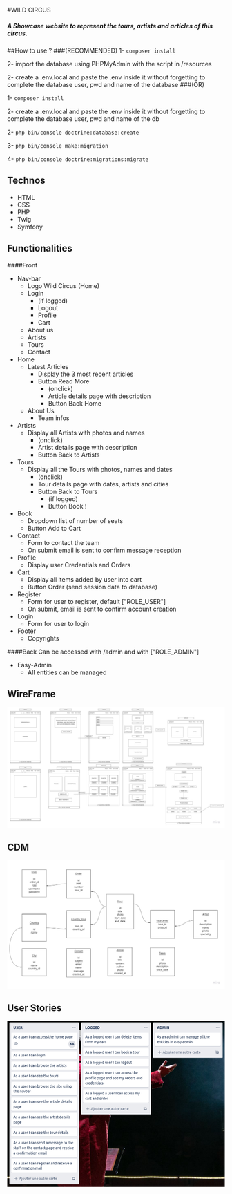 #WILD CIRCUS

##### A Showcase website to represent the tours, artists and articles of this circus.

##How to use ?
###(RECOMMENDED)
1- `composer install`

2- import the database using PHPMyAdmin with the script in /resources

2- create a .env.local and paste the .env inside it without forgetting to complete the database user, pwd and name of the database
###(OR)

1- `composer install`

2- create a .env.local and paste the .env inside it without forgetting to complete the database user, pwd and name of the db

2- `php bin/console doctrine:database:create`

3- `php bin/console make:migration`

4- `php bin/console doctrine:migrations:migrate`

## Technos

* HTML
* CSS
* PHP
* Twig
* Symfony

## Functionalities

####Front
* Nav-bar
    * Logo Wild Circus (Home)
    * Login
        * (if logged)
        * Logout
        * Profile
        * Cart
    * About us
    * Artists
    * Tours
    * Contact
* Home
    * Latest Articles
        * Display the 3 most recent articles
        * Button Read More
            * (onclick)
            * Article details page with description
            * Button Back Home
    * About Us
        * Team infos
* Artists
    * Display all Artists with photos and names
        * (onclick)
        * Artist details page with description
        * Button Back to Artists
* Tours
    * Display all the Tours with photos, names and dates
        * (onclick)
        * Tour details page with dates, artists and cities
        * Button Back to Tours
            * (if logged)
            * Button Book !
* Book
    * Dropdown list of number of seats
    * Button Add to Cart
* Contact
    * Form to contact the team
    * On submit email is sent to confirm message reception
* Profile
    * Display user Credentials and Orders
* Cart
    * Display all items added by user into cart
    * Button Order (send session data to database)
* Register
    * Form for user to register, default ["ROLE_USER"]
    * On submit, email is sent to confirm account creation
* Login
    * Form for user to login
* Footer 
    * Copyrights
    
####Back
Can be accessed with /admin and with ["ROLE_ADMIN"]
* Easy-Admin
    * All entities can be managed

## WireFrame

![WireFrame](resources/wireframe.jpg)

## CDM

![CDM](resources/wild-circus-bdd.jpg)


## User Stories

![UserStories](resources/user-stories.png)

